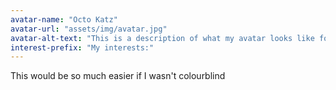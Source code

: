 ```yaml
---
avatar-name: "Octo Katz"
avatar-url: "assets/img/avatar.jpg"
avatar-alt-text: "This is a description of what my avatar looks like for people who can't see it."
interest-prefix: "My interests:"
---
```


This would be so much easier if I wasn't colourblind
